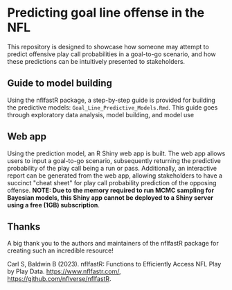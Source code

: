 # Predicting goal line offense in the NFL
This repository is designed to showcase how someone may attempt to predict offensive play call probabilities in a goal-to-go scenario, and how these predictions can be intuitively presented to stakeholders.
## Guide to model building
Using the nflfastR package, a step-by-step guide is provided for building the predictive models: `Goal_Line_Predictive_Models.Rmd`. This guide goes through exploratory data analysis, model building, and model use  
## Web app
Using the prediction model, an R Shiny web app is built. The web app allows users to input a goal-to-go scenario, subsequently returning the predictive probability of the play call being a run or pass. Additionally, an interactive report can be generated from the web app, allowing stakeholders to have a succinct "cheat sheet" for play call probability prediction of the opposing offense. **NOTE: Due to the memory required to run MCMC sampling for Bayesian models, this Shiny app cannot be deployed to a Shiny server using a free (1GB) subscription**.
## Thanks
A big thank you to the authors and maintainers of the nflfastR package for creating such an incredible resource!

Carl S, Baldwin B (2023). nflfastR: Functions to Efficiently Access NFL Play by Play Data. https://www.nflfastr.com/, https://github.com/nflverse/nflfastR.

